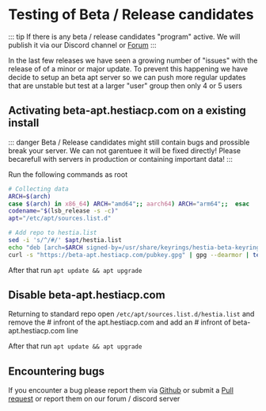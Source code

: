 # Testing of Beta / Release candidates

::: tip
If there is any beta / release candidates "program" active. We will publish it via our Discord channel or [Forum](https://forum.hestiacp.com)
:::

In the last few releases we have seen a growing number of "issues" with the release of of a minor or major update. To prevent this happening we have decide to setup an beta apt server so we can push more regular updates that are unstable but test at a larger "user" group then only 4 or 5 users

## Activating beta-apt.hestiacp.com on a existing install

::: danger
Beta / Release candidates might still contain bugs and prossible break your server. We can not garentuee it will be fixed directly! Please becarefull with servers in production or containing important data! 
:::

Run the following commands as root
```bash
# Collecting data
ARCH=$(arch)
case $(arch) in x86_64) ARCH="amd64";; aarch64) ARCH="arm64";;  esac
codename="$(lsb_release -s -c)"
apt="/etc/apt/sources.list.d"

# Add repo to hestia.list
sed -i 's/^/#/' $apt/hestia.list
echo "deb [arch=$ARCH signed-by=/usr/share/keyrings/hestia-beta-keyring.gpg] https://beta-apt.hestiacp.com/ $codename main" >> $apt/hestia.list
curl -s "https://beta-apt.hestiacp.com/pubkey.gpg" | gpg --dearmor | tee /usr/share/keyrings/hestia-beta-keyring.gpg  >/dev/null 2>&1
```

After that run `apt update && apt upgrade`

## Disable beta-apt.hestiacp.com 

Returning to standard repo open  `/etc/apt/sources.list.d/hestia.list` and remove the # infront of the apt.hestiacp.com and add an # infront of beta-apt.hestiacp.com line

After that run `apt update && apt upgrade`

## Encountering bugs

If you encounter a bug please report them via [Github](https://github.com/hestiacp/hestiacp/issues/new/choose) or submit a [Pull request](https://github.com/hestiacp/hestiacp/pulls) or report them on our forum / discord server
